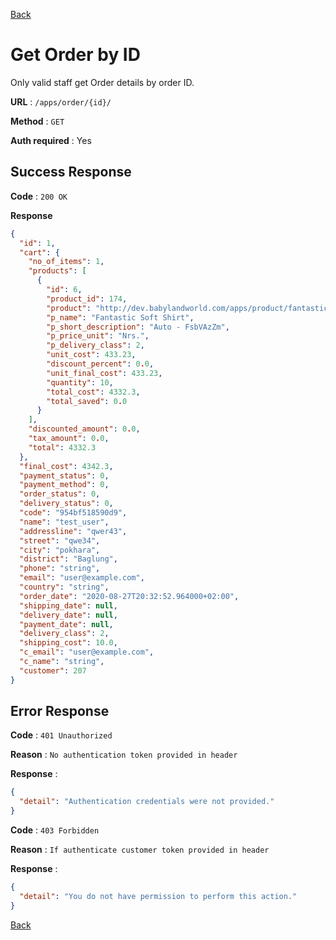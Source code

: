 [Back](../README.md)

# Get Order by ID

Only valid staff get Order details by order ID.

**URL** : `/apps/order/{id}/`

**Method** : `GET`

**Auth required** : Yes

## Success Response

**Code** : `200 OK`

**Response**

```json
{
  "id": 1,
  "cart": {
    "no_of_items": 1,
    "products": [
      {
        "id": 6,
        "product_id": 174,
        "product": "http://dev.babylandworld.com/apps/product/fantastic-soft-shirt/",
        "p_name": "Fantastic Soft Shirt",
        "p_short_description": "Auto - FsbVAzZm",
        "p_price_unit": "Nrs.",
        "p_delivery_class": 2,
        "unit_cost": 433.23,
        "discount_percent": 0.0,
        "unit_final_cost": 433.23,
        "quantity": 10,
        "total_cost": 4332.3,
        "total_saved": 0.0
      }
    ],
    "discounted_amount": 0.0,
    "tax_amount": 0.0,
    "total": 4332.3
  },
  "final_cost": 4342.3,
  "payment_status": 0,
  "payment_method": 0,
  "order_status": 0,
  "delivery_status": 0,
  "code": "954bf518590d9",
  "name": "test_user",
  "addressline": "qwer43",
  "street": "qwe34",
  "city": "pokhara",
  "district": "Baglung",
  "phone": "string",
  "email": "user@example.com",
  "country": "string",
  "order_date": "2020-08-27T20:32:52.964000+02:00",
  "shipping_date": null,
  "delivery_date": null,
  "payment_date": null,
  "delivery_class": 2,
  "shipping_cost": 10.0,
  "c_email": "user@example.com",
  "c_name": "string",
  "customer": 207
}
```

## Error Response

**Code** : `401 Unauthorized`

**Reason** : `No authentication token provided in header`

**Response** :

```json
{
  "detail": "Authentication credentials were not provided."
}
```

**Code** : `403 Forbidden`

**Reason** : `If authenticate customer token provided in header`

**Response** :

```json
{
  "detail": "You do not have permission to perform this action."
}
```

[Back](../README.md)
